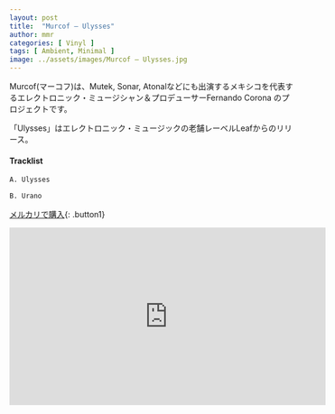 ```yaml
---
layout: post
title:  "Murcof – Ulysses"
author: mmr
categories: [ Vinyl ]
tags: [ Ambient, Minimal ]
image: ../assets/images/Murcof – Ulysses.jpg
---
```


Murcof(マーコフ)は、Mutek, Sonar, Atonalなどにも出演するメキシコを代表するエレクトロニック・ミュージシャン＆プロデューサーFernando Corona のプロジェクトです。

「Ulysses」はエレクトロニック・ミュージックの老舗レーベルLeafからのリリース。


#### Tracklist
```md
A. Ulysses

B. Urano
```

[メルカリで購入](https://jp.mercari.com/item/m64922500191?afid=6142608987){: .button1}

<iframe width="560" height="315" src="https://www.youtube.com/embed/lHmpEitRYqw?si=0JOOVlahPKIxjGXd" title="YouTube video player" frameborder="0" allow="accelerometer; autoplay; clipboard-write; encrypted-media; gyroscope; picture-in-picture; web-share" referrerpolicy="strict-origin-when-cross-origin" allowfullscreen></iframe>